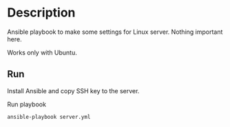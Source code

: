 # Description

Ansible playbook to make some settings for Linux server. Nothing important here.

Works only with Ubuntu.

## Run

Install Ansible and copy SSH key to the server.

Run playbook
```sh
ansible-playbook server.yml
```
